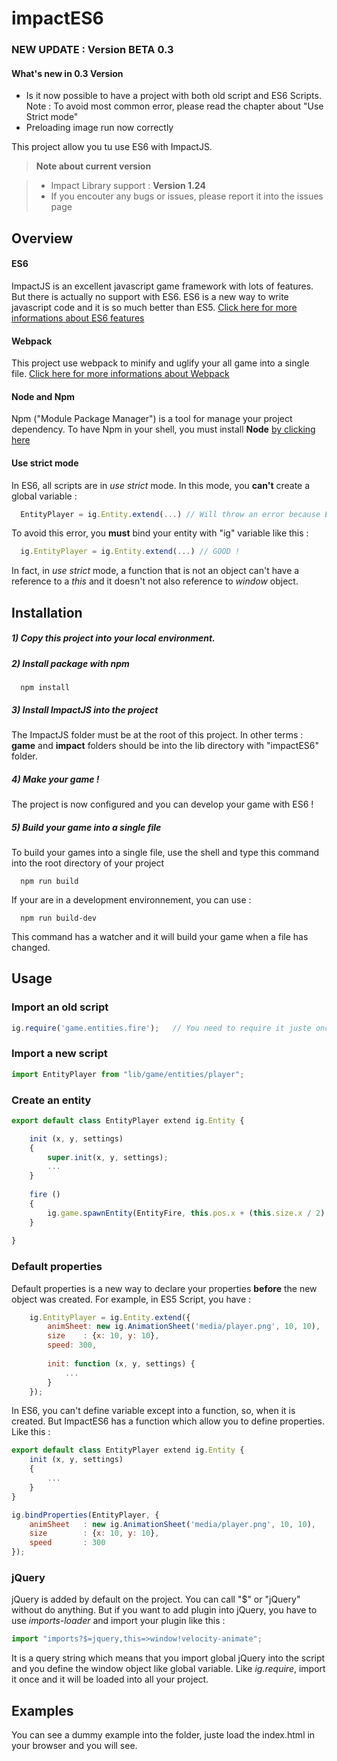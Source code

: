# impactES6

### NEW UPDATE : **Version BETA 0.3**

#### What's new in 0.3 Version
- Is it now possible to have a project with both old script and ES6 Scripts. Note : To avoid most common error, please read the chapter about "Use Strict mode"
- Preloading image run now correctly

This project allow you tu use ES6 with ImpactJS.

> **Note about current version**

> - Impact Library support : **Version 1.24**
> - If you encouter any bugs or issues, please report it into the issues page


## Overview

#### ES6

ImpactJS is an excellent javascript game framework with lots of features. But there is actually no support with ES6.
ES6 is a new way to write javascript code and it is so much better than ES5. [Click here for more informations about ES6 features][1]


#### Webpack

This project use webpack to minify and uglify your all game into a single file. [Click here for more informations about Webpack][2]


#### Node and Npm

Npm ("Module Package Manager") is a tool for manage your project dependency. To have Npm in your shell, you must install **Node**
[by clicking here][3]

#### Use strict mode

In ES6, all scripts are in *use strict* mode. In this mode, you **can't** create a global variable :
```javascript
  EntityPlayer = ig.Entity.extend(...) // Will throw an error because EntityPlayer doesn't exist
```
To avoid this error, you **must** bind your entity with "ig" variable like this :
```javascript
  ig.EntityPlayer = ig.Entity.extend(...) // GOOD !
```
In fact, in *use strict* mode, a function that is not an object can't have a reference to a *this* and it doesn't not also
reference to *window* object.


## Installation

##### **1)** Copy this project into your local environment.

##### **2)** Install package with npm 
```
  npm install
```

##### **3)** Install ImpactJS into the project
The ImpactJS folder must be at the root of this project. In other terms : **game** and **impact** folders should be into the lib directory with "impactES6" folder.

##### **4)** Make your game !
The project is now configured and you can develop your game with ES6 !

##### **5)** Build your game into a single file
To build your games into a single file, use the shell and type this command into the root directory of your project
```
  npm run build
```

If your are in a development environnement, you can use :
```
  npm run build-dev
```
This command has a watcher and it will build your game when a file has changed.


## Usage

### Import an old script
```javascript
ig.require('game.entities.fire');   // You need to require it juste once. It will be loaded for all your project
```

### Import a new script
```javascript
import EntityPlayer from "lib/game/entities/player";
```

### Create an entity
```javascript
export default class EntityPlayer extend ig.Entity {

    init (x, y, settings) 
    {
        super.init(x, y, settings);
        ...
    }
    
    fire ()
    {
        ig.game.spawnEntity(EntityFire, this.pos.x + (this.size.x / 2), this.pos.y + this.size.y, { owner: this });
    }
    
}
```

### Default properties
Default properties is a new way to declare your properties **before** the new object was created.
For example, in ES5 Script, you have :
```javascript
    ig.EntityPlayer = ig.Entity.extend({
        animSheet: new ig.AnimationSheet('media/player.png', 10, 10),
        size    : {x: 10, y: 10},
        speed: 300,
        
        init: function (x, y, settings) {
            ...
        }
    });
```

In ES6, you can't define variable except into a function, so, when it is created. But ImpactES6 has a function which
allow you to define properties. Like this :
```javascript
export default class EntityPlayer extend ig.Entity {
    init (x, y, settings) 
    {
        ...
    }
}

ig.bindProperties(EntityPlayer, {
    animSheet   : new ig.AnimationSheet('media/player.png', 10, 10),
    size        : {x: 10, y: 10},
    speed       : 300
});
```

### jQuery
jQuery is added by default on the project. You can call "$" or "jQuery" without do anything. But if you want to add
plugin into jQuery, you have to use *imports-loader* and import your plugin like this :
```javascript
import "imports?$=jquery,this=>window!velocity-animate";
```
It is a query string which means that you import global jQuery into the script and you define the window object like global variable.
Like *ig.require*, import it once and it will be loaded into all your project.


## Examples

You can see a dummy example into the folder, juste load the index.html in your browser and you will see.
 
 



[1]: https://babeljs.io/docs/learn-es2015/
[2]: https://webpack.github.io/docs/what-is-webpack.html
[3]: https://docs.npmjs.com/getting-started/installing-node

